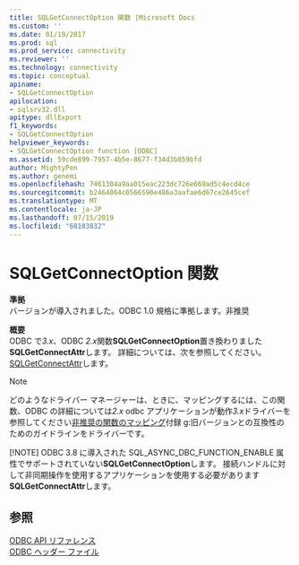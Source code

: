 ```yaml
---
title: SQLGetConnectOption 関数 |Microsoft Docs
ms.custom: ''
ms.date: 01/19/2017
ms.prod: sql
ms.prod_service: connectivity
ms.reviewer: ''
ms.technology: connectivity
ms.topic: conceptual
apiname:
- SQLGetConnectOption
apilocation:
- sqlsrv32.dll
apitype: dllExport
f1_keywords:
- SQLGetConnectOption
helpviewer_keywords:
- SQLGetConnectOption function [ODBC]
ms.assetid: 59cde899-7957-4b5e-8677-f34d3b859bfd
author: MightyPen
ms.author: genemi
ms.openlocfilehash: 7461304a9aa015eac223dc726e669ad5c4ecd4ce
ms.sourcegitcommit: b2464064c0566590e486a3aafae6d67ce2645cef
ms.translationtype: MT
ms.contentlocale: ja-JP
ms.lasthandoff: 07/15/2019
ms.locfileid: "68103832"
---
```

# <a name="sqlgetconnectoption-function"></a>SQLGetConnectOption 関数
**準拠**  
 バージョンが導入されました。ODBC 1.0 規格に準拠します。非推奨  
  
 **概要**  
 ODBC で*3.x*、ODBC *2.x*関数**SQLGetConnectOption**置き換わりました**SQLGetConnectAttr**します。 詳細については、次を参照してください。 [SQLGetConnectAttr](../../../odbc/reference/syntax/sqlgetconnectattr-function.md)します。  
  
> [!NOTE]
>  どのようなドライバー マネージャーは、ときに、マッピングするには、この関数、ODBC の詳細については*2.x* odbc アプリケーションが動作*3.x*ドライバーを参照してください[非推奨の関数のマッピング](../../../odbc/reference/appendixes/mapping-deprecated-functions.md)付録 g:旧バージョンとの互換性のためのガイドラインをドライバーです。  
> 
> [!NOTE]
>  ODBC 3.8 に導入された SQL_ASYNC_DBC_FUNCTION_ENABLE 属性でサポートされていない**SQLGetConnectOption**します。 接続ハンドルに対して非同期操作を使用するアプリケーションを使用する必要があります**SQLGetConnectAttr**します。  
  
## <a name="see-also"></a>参照  
 [ODBC API リファレンス](../../../odbc/reference/syntax/odbc-api-reference.md)   
 [ODBC ヘッダー ファイル](../../../odbc/reference/install/odbc-header-files.md)
